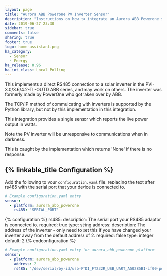 ```yaml
---
layout: page
title: "Aurora ABB Powerone PV Inverter Sensor"
description: "Instructions on how to integrate an Aurora ABB Powerone solar inverter within Home Assistant."
date: 2019-06-27 23:30
sidebar: true
comments: false
sharing: true
footer: true
logo: home-assistant.png
ha_category:
  - Sensor
  - Energy
ha_release: 0.96
ha_iot_class: Local Polling
---
```


This implements a direct RS485 connection to a solar inverter in the 
PVI-3.0/3.6/4.2-TL-OUTD ABB series, and may work on others.
The inverter was formerly made by PowerOne who got taken over by ABB.

The TCP/IP method of commuicating with inverters is supported by the 
Python library, but not by this implementation in this integration.

This integration provides a single sensor which reports the live power output
in watts.

Note the PV inverter will be unresponsive to communications when in darkness.

This is caught by the implementation which returns 'None' if there is no 
response.

## {% linkable_title Configuration %}

Add the following to your `configuration.yaml` file, replacing the text after 
rs485 with the serial port that your device is connected to.

```yaml
# Example configuration.yaml entry
sensor:
  - platform: aurora_abb_powerone
    rs485: 'SERIAL_PORT'
```

{% configuration %}
rs485:
  description: The serial port your RS485 adaptor is connected to.
  required: true
  type: string
address:
  description: The address of the inverter - only need to set this if you have changed your inverter away from the default address of 2.
  required: false
  type: integer
  default: 2
{% endconfiguration %}

```yaml
# Example configuration.yaml entry for aurora_abb_powerone platform
sensor:
  - platform: aurora_abb_powerone
    address: 2
    rs485: '/dev/serial/by-id/usb-FTDI_FT232R_USB_UART_A50285BI-if00-port0'
```
